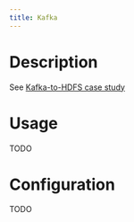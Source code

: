 ```yaml
---
title: Kafka
---
```


# Description

See [Kafka-to-HDFS case study](../case-studies/Kafka-HDFS-Ingestion.md)

# Usage

TODO

# Configuration

TODO
